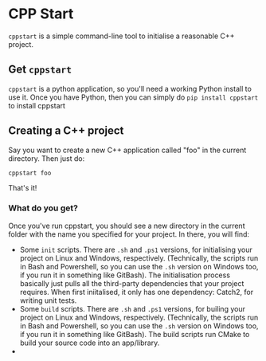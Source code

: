 # CPP Start
`cppstart` is a simple command-line tool to initialise a reasonable C++ project.

## Get `cppstart`
`cppstart` is a python application, so you'll need a working Python install to use it. Once you have Python, then you can simply do `pip install cppstart` to install cppstart

## Creating a C++ project
Say you want to create a new C++ application called "foo" in the current directory. Then just do:
```shell
cppstart foo
```
That's it!

### What do you get?
Once you've run cppstart, you should see a new directory in the current folder with the name you specified for your project. In there, you will find:
* Some `init` scripts. There are `.sh` and `.ps1` versions, for initialising your project on Linux and Windows, respectively. (Technically, the scripts run in Bash and Powershell, so you can use the `.sh` version on Windows too, if you run it in something like GitBash). The initialisation process basically just pulls all the third-party dependencies that your  project requires. When first iniitalised, it only has one dependency: Catch2, for writing unit tests.
* Some `build` scripts. There are `.sh` and `.ps1` versions, for builing your project on Linux and Windows, respectively. (Technically, the scripts run in Bash and Powershell, so you can use the `.sh` version on Windows too, if you run it in something like GitBash). The build scripts run CMake to build your source code into an app/library.
* 